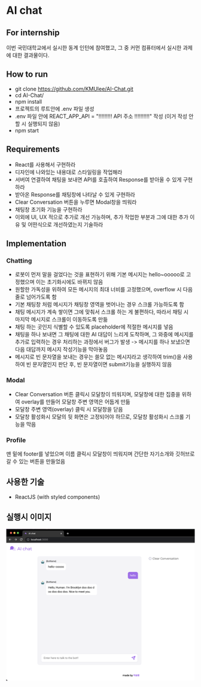 # AI chat

## For internship

이번 국민대학교에서 실시한 동계 인턴에 참여했고, 그 중 커먼 컴퓨터에서 실시한 과제에 대한 결과물이다.

## How to run

- git clone https://github.com/KMUlee/AI-Chat.git
- cd AI-Chat/
- npm install
- 프로젝트의 루트안에 .env 파일 생성
- .env 파일 안에 REACT_APP_API = "!!!!!!!!! API 주소 !!!!!!!!!!" 작성 (이거 작성 안할 시 실행되지 않음)
- npm start

## Requirements

- React를 사용해서 구현하라
- 디자인에 나와있는 내용대로 스타일링을 작업해라
- 서버여 연결하여 채팅을 보내면 API를 호출하여 Response를 받아올 수 있게 구현하라
- 받아온 Response를 채팅창에 나타날 수 있게 구현하라
- Clear Conversation 버튼을 누루면 Modal창을 띄워라
- 채팅창 초기화 기능을 구현하라
- 이외에 UI, UX 적으로 추가로 개선 가능하며, 추가 작업한 부분과 그에 대한 추가 이유 및 어떤식으로 개선하였는지 기술하라

## Implementation

### Chatting

- 로봇이 먼저 말을 걸었다는 것을 표현하기 위해 기본 메시지는 hello~ooooo로 고정했으며 이는 초기화시에도 바뀌지 않음
- 원할한 가독성을 위하여 모든 메시지의 최대 너비를 고정했으며, overflow 시 다음 줄로 넘어가도록 함
- 기본 채팅창 처럼 메시지가 채팅창 영역을 벗어나는 경우 스크롤 가능하도록 함
- 채팅 메시지가 계속 쌓이면 그에 맞춰서 스크롤 하는 게 불편하다, 따라서 채팅 시 마지막 메시지로 스크롤이 이동하도록 만듦
- 채팅 하는 곳인지 식별할 수 있도록 placeholder에 적절한 메시지를 넣음
- 채팅을 하나 보내면 그 채팅에 대한 AI 대답이 느리게 도착하며, 그 와중에 메시지를 추가로 입력하는 경우 처리하는 과정에서 버그가 발생 -> 메시지를 하나 보냈으면 다음 대답까지 메시지 작성기능을 막아놓음
- 메시지로 빈 문자열을 보내는 경우는 쓸모 없는 메시지라고 생각하여 trim()을 사용하여 빈 문자열인지 판단 후, 빈 문자열이면 submit기능을 실행하지 않음

### Modal

- Clear Conversation 버튼 클릭시 모달창이 띄워지며, 모달창에 대한 집중을 위하여 overlay를 만들어 모달창 주변 영역은 어둡게 만듦
- 모달창 주변 영역(overlay) 클릭 시 모달창을 닫음
- 모달창 활성화시 모달의 뒷 화면은 고정되어야 하므로, 모달창 활성화시 스크롤 기능을 막음

### Profile

맨 밑에 footer를 넣었으며 이름 클릭시 모달창이 띄워지며 간단한 자기소개와 깃허브로 갈 수 있는 버튼을 만들었음

## 사용한 기술

- ReactJS (with styled components)

## 실행시 이미지

![Alt text](testImg.png)
